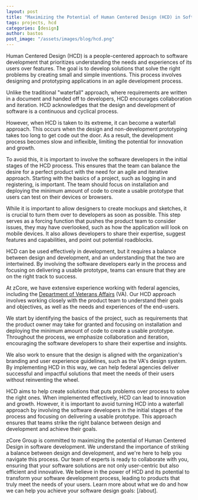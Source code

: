 ```yaml
---
layout: post
title: "Maximizing the Potential of Human Centered Design (HCD) in Software Development"
tags: projects, hcd
categories: [design]
author: bastos
post_image: "/assets/images/blog/hcd.png"
---
```


Human Centered Design (HCD) is a people-centered approach to software development that prioritizes understanding the needs and experiences of its users over features. The goal is to develop solutions that solve the right problems by creating small and simple inventions. This process involves designing and prototyping applications in an agile development process.

Unlike the traditional "waterfall" approach, where requirements are written in a document and handed off to developers, HCD encourages collaboration and iteration. HCD acknowledges that the design and development of software is a continuous and cyclical process.

However, when HCD is taken to its extreme, it can become a waterfall approach. This occurs when the design and non-development prototyping takes too long to get code out the door. As a result, the development process becomes slow and inflexible, limiting the potential for innovation and growth.

To avoid this, it is important to involve the software developers in the initial stages of the HCD process. This ensures that the team can balance the desire for a perfect product with the need for an agile and iterative approach. Starting with the basics of a project, such as logging in and registering, is important. The team should focus on installation and deploying the minimum amount of code to create a usable prototype that users can test on their devices or browsers.

While it is important to allow designers to create mockups and sketches, it is crucial to turn them over to developers as soon as possible. This step serves as a forcing function that pushes the product team to consider issues, they may have overlooked, such as how the application will look on mobile devices. It also allows developers to share their expertise, suggest features and capabilities, and point out potential roadblocks.

HCD can be used effectively in development, but it requires a balance between design and development, and an understanding that the two are intertwined. By involving the software developers early in the process and focusing on delivering a usable prototype, teams can ensure that they are on the right track to success.

At zCore, we have extensive experience working with federal agencies, including the [Department of Veterans Affairs](https://www.va.gov/) (VA). Our HCD approach involves working closely with the product team to understand their goals and objectives, as well as the needs and experiences of the end-users.

We start by identifying the basics of the project, such as requirements that the product owner may take for granted and focusing on installation and deploying the minimum amount of code to create a usable prototype. Throughout the process, we emphasize collaboration and iteration, encouraging the software developers to share their expertise and insights.

We also work to ensure that the design is aligned with the organization's branding and user experience guidelines, such as the VA's design system. By implementing HCD in this way, we can help federal agencies deliver successful and impactful solutions that meet the needs of their users without reinventing the wheel.

HCD aims to help create solutions that puts problems over process to solve the right ones. When implemented effectively, HCD can lead to innovation and growth. However, it is important to avoid turning HCD into a waterfall approach by involving the software developers in the initial stages of the process and focusing on delivering a usable prototype. This approach ensures that teams strike the right balance between design and development and achieve their goals.

zCore Group is committed to maximizing the potential of Human Centered Design in software development. We understand the importance of striking a balance between design and development, and we're here to help you navigate this process. Our team of experts is ready to collaborate with you, ensuring that your software solutions are not only user-centric but also efficient and innovative. We believe in the power of HCD and its potential to transform your software development process, leading to products that truly meet the needs of your users. Learn more about what we do and how we can help you achieve your software design goals: [/about].
